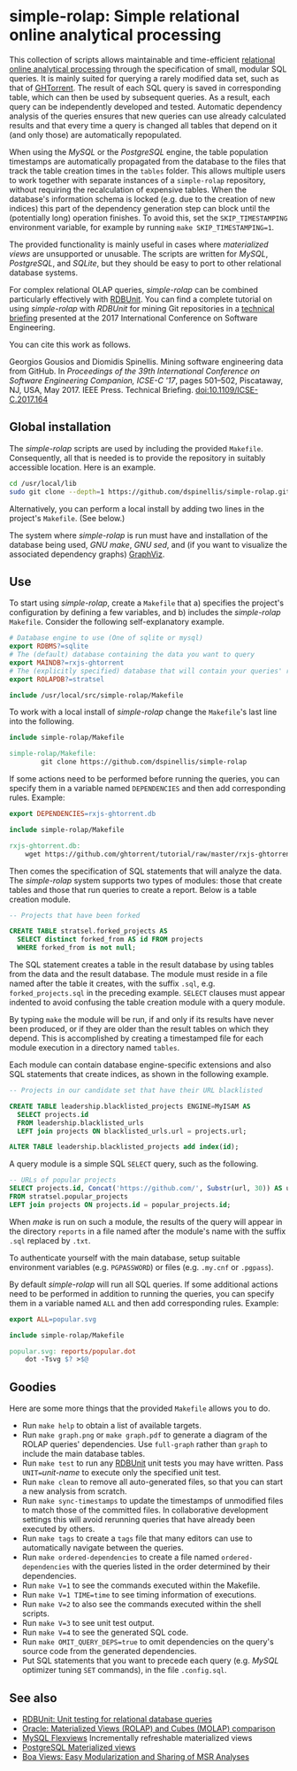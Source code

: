 # simple-rolap: Simple relational online analytical processing

This collection of scripts allows maintainable and time-efficient
[relational online analytical processing](https://en.wikipedia.org/wiki/Online_analytical_processing#Relational_OLAP_.28ROLAP.29) through the
specification of small, modular SQL queries.
It is mainly suited for querying a rarely modified data set,
such as that of [GHTorrent](http://ghtorrent.org/).
The result of each SQL query is saved in corresponding table,
which can then be used by subsequent queries.
As a result, each query can be independently developed and tested.
Automatic dependency analysis of the queries ensures that
new queries can use already calculated results and that every
time a query is changed all tables that depend on it (and only those)
are automatically repopulated.

When using the *MySQL* or the *PostgreSQL* engine,
the table population timestamps are
automatically propagated from the database to the files that track
the table creation times in the `tables` folder.
This allows multiple users to work together with separate instances
of a `simple-rolap` repository, without requiring the recalculation
of expensive tables.
When the database's information schema is locked (e.g. due to the creation
of new indices) this part of the dependency generation step can block
until the (potentially long) operation finishes.
To avoid this, set the `SKIP_TIMESTAMPING` environment variable,
for example by running `make SKIP_TIMESTAMPING=1`.

The provided functionality is mainly useful in cases where *materialized views*
are unsupported or unusable.
The scripts are written for *MySQL*, *PostgreSQL*, and *SQLite*,
but they should be easy to port to other relational database systems.

For complex relational OLAP queries, *simple-rolap* can be combined particularly
effectively with [RDBUnit](https://github.com/dspinellis/rdbunit).
You can find a complete tutorial on using *simple-rolap* with *RDBUnit*
for mining Git repositories in a
[technical briefing](https://doi.org/10.5281/zenodo.7513793)
presented at the 2017 International Conference on Software Engineering.

You can cite this work as follows.

Georgios Gousios and Diomidis Spinellis. Mining software engineering data from GitHub. In *Proceedings of the 39th International Conference on Software Engineering Companion, ICSE-C '17*, pages 501–502, Piscataway, NJ, USA, May 2017. IEEE Press. Technical Briefing. [doi:10.1109/ICSE-C.2017.164](https://dx.doi.org/10.1109%2FICSE-C.2017.164)

## Global installation
The *simple-rolap* scripts are used by including the provided `Makefile`.
Consequently, all that is needed is to provide the repository in suitably
accessible location.
Here is an example.
```sh
cd /usr/local/lib
sudo git clone --depth=1 https://github.com/dspinellis/simple-rolap.git
```

Alternatively, you can perform a local install by adding two lines in
the project's `Makefile`. (See below.)

The system where *simple-rolap* is run must have and installation of the
database being used, *GNU make*, *GNU sed*,
and (if you want to visualize the associated dependency graphs)
[GraphViz](http://graphviz.org/).

## Use

To start using *simple-rolap*, create a `Makefile` that
a) specifies the project's configuration by defining a few variables,
and b) includes the *simple-rolap* `Makefile`.
Consider the following self-explanatory example.
```Makefile
# Database engine to use (One of sqlite or mysql)
export RDBMS?=sqlite
# The (default) database containing the data you want to query
export MAINDB?=rxjs-ghtorrent
# The (explicitly specified) database that will contain your queries' results
export ROLAPDB?=stratsel

include /usr/local/src/simple-rolap/Makefile
```

To work with a local install of *simple-rolap* change the `Makefile`'s
last line into the following.
```Makefile
include simple-rolap/Makefile

simple-rolap/Makefile:
        git clone https://github.com/dspinellis/simple-rolap
```

If some actions need to be performed before running the queries,
you can specify them in a variable named `DEPENDENCIES` and then
add corresponding rules.
Example:
```Makefile
export DEPENDENCIES=rxjs-ghtorrent.db

include simple-rolap/Makefile

rxjs-ghtorrent.db:
	wget https://github.com/ghtorrent/tutorial/raw/master/rxjs-ghtorrent.db
```

Then comes the specification of SQL statements that will analyze the data.
The *simple-rolap* system supports two types of modules:
those that create tables and those that run queries to create a report.
Below is a table creation module.

```sql
-- Projects that have been forked

CREATE TABLE stratsel.forked_projects AS
  SELECT distinct forked_from AS id FROM projects
  WHERE forked_from is not null;
```

The SQL statement creates a table in the result database by using tables
from the data and the result database.
The module must reside in a file named after the table it creates,
with the suffix `.sql`, e.g. `forked_projects.sql` in the preceding example.
`SELECT` clauses must appear indented to avoid confusing the table
creation module with a query module.

By typing `make` the module will be run, if and only if its results have never
been produced, or if they are older than the result tables on which they
depend.
This is accomplished by creating a timestamped file for each module
execution in a directory named `tables`.

Each module can contain database engine-specific extensions and also SQL
statements that create indices, as shown in the following example.
```sql
-- Projects in our candidate set that have their URL blacklisted

CREATE TABLE leadership.blacklisted_projects ENGINE=MyISAM AS
  SELECT projects.id
  FROM leadership.blacklisted_urls
  LEFT join projects ON blacklisted_urls.url = projects.url;

ALTER TABLE leadership.blacklisted_projects add index(id);
```

A query module is a simple SQL `SELECT` query, such as the following.
```sql
-- URLs of popular projects
SELECT projects.id, Concat('https://github.com/', Substr(url, 30)) AS url
FROM stratsel.popular_projects
LEFT join projects ON projects.id = popular_projects.id;
```

When *make* is run on such a module, the results of the query will
appear in the directory `reports` in a file named after the module's name
with the suffix `.sql` replaced by `.txt`.

To authenticate yourself with the main database, setup suitable
environment variables (e.g. `PGPASSWORD`) or files (e.g. `.my.cnf`
or `.pgpass`).

By default *simple-rolap* will run all SQL queries.
If some additional actions need to be performed in addition
to running the queries, you can specify them in a variable
named `ALL` and then add corresponding rules.
Example:
```Makefile
export ALL=popular.svg

include simple-rolap/Makefile

popular.svg: reports/popular.dot
	dot -Tsvg $? >$@
```


## Goodies
Here are some more things that the provided `Makefile` allows you to do.

* Run `make help` to obtain a list of available targets.
* Run `make graph.png` or `make graph.pdf` to generate a diagram of the
ROLAP queries' dependencies.
  Use `full-graph` rather than `graph` to include the main database tables.
* Run `make test` to run any [RDBUnit](https://github.com/dspinellis/rdbunit)
unit tests you may have written. Pass `UNIT=`*unit-name* to execute
only the specified unit test.
* Run `make clean` to remove all auto-generated files, so that you can
start a new analysis from scratch.
* Run `make sync-timestamps` to update the timestamps of unmodified files
to match those of the committed files.  In collaborative development settings
this will avoid rerunning queries that have already been executed by others.
* Run `make tags` to create a `tags` file that many editors can use
to automatically navigate between the queries.
* Run `make ordered-dependencies` to create a file named `ordered-dependencies`
with the queries listed in the order determined by their dependencies.
* Run `make V=1` to see the commands executed within the Makefile.
* Run `make V=1 TIME=time` to see timing information of executions.
* Run `make V=2` to also see the commands executed within the shell scripts.
* Run `make V=3` to see unit test output.
* Run `make V=4` to see the generated SQL code.
* Run `make OMIT_QUERY_DEPS=true` to omit dependencies on the query's source
  code from the generated dependencies.
* Put SQL statements that you want to precede each query (e.g. *MySQL*
  optimizer tuning `SET` commands), in the file `.config.sql`.

## See also
* [RDBUnit: Unit testing for relational database queries](https://github.com/dspinellis/rdbunit)
* [Oracle: Materialized Views (ROLAP) and Cubes (MOLAP) comparison](http://gerardnico.com/wiki/database/oracle/pre_compute_operations)
* [MySQL Flexviews](https://github.com/greenlion/swanhart-tools) Incrementally refreshable materialized views
* [PostgreSQL Materialized views](https://wiki.postgresql.org/wiki/Materialized_Views)
* [Boa Views: Easy Modularization and Sharing of MSR Analyses](https://www.cs.bgsu.edu/rdyer/papers/msr20.pdf)
